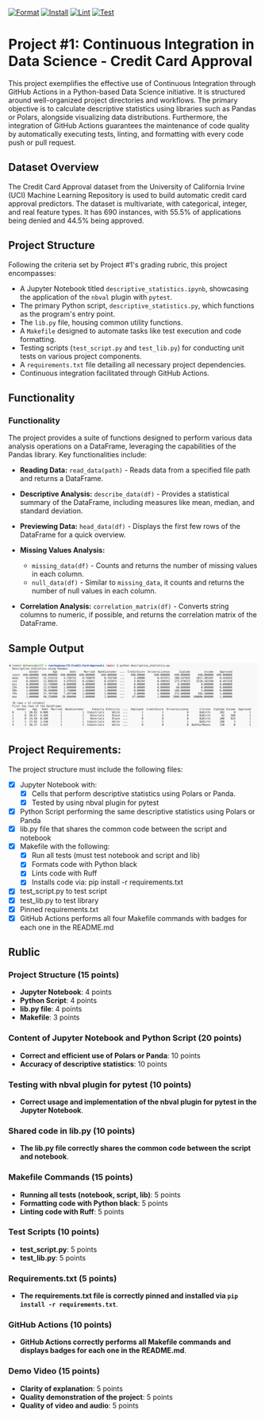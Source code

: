 [![Format](https://github.com/zhuminghui17/CI-Credit-Card-Approvals/actions/workflows/format.yml/badge.svg)](https://github.com/zhuminghui17/CI-Credit-Card-Approvals/actions/workflows/format.yml)
[![Install](https://github.com/zhuminghui17/CI-Credit-Card-Approvals/actions/workflows/install.yml/badge.svg)](https://github.com/zhuminghui17/CI-Credit-Card-Approvals/actions/workflows/install.yml) [![Lint](https://github.com/zhuminghui17/CI-Credit-Card-Approvals/actions/workflows/lint.yml/badge.svg)](https://github.com/zhuminghui17/CI-Credit-Card-Approvals/actions/workflows/lint.yml) [![Test](https://github.com/zhuminghui17/CI-Credit-Card-Approvals/actions/workflows/test.yml/badge.svg)](https://github.com/zhuminghui17/CI-Credit-Card-Approvals/actions/workflows/test.yml)


# Project #1: Continuous Integration in Data Science - Credit Card Approval
This project exemplifies the effective use of Continuous Integration through GitHub Actions in a Python-based Data Science initiative. It is structured around well-organized project directories and workflows. The primary objective is to calculate descriptive statistics using libraries such as Pandas or Polars, alongside visualizing data distributions. Furthermore, the integration of GitHub Actions guarantees the maintenance of code quality by automatically executing tests, linting, and formatting with every code push or pull request.
## Dataset Overview
The Credit Card Approval dataset from the University of California Irvine (UCI) Machine Learning Repository is used to build automatic credit card approval predictors. The dataset is multivariate, with categorical, integer, and real feature types. It has 690 instances, with 55.5% of applications being denied and 44.5% being approved.

## Project Structure
Following the criteria set by Project #1's grading rubric, this project encompasses:
- A Jupyter Notebook titled `descriptive_statistics.ipynb`, showcasing the application of the `nbval` plugin with `pytest`.
- The primary Python script, `descriptive_statistics.py`, which functions as the program's entry point.
- The `lib.py` file, housing common utility functions.
- A `Makefile` designed to automate tasks like test execution and code formatting.
- Testing scripts (`test_script.py` and `test_lib.py`) for conducting unit tests on various project components.
- A `requirements.txt` file detailing all necessary project dependencies.
- Continuous integration facilitated through GitHub Actions.

## Functionality
### Functionality

The project provides a suite of functions designed to perform various data analysis operations on a DataFrame, leveraging the capabilities of the Pandas library. Key functionalities include:

- **Reading Data:** `read_data(path)` - Reads data from a specified file path and returns a DataFrame.

- **Descriptive Analysis:** `describe_data(df)` - Provides a statistical summary of the DataFrame, including measures like mean, median, and standard deviation.

- **Previewing Data:** `head_data(df)` - Displays the first few rows of the DataFrame for a quick overview.

- **Missing Values Analysis:**
  - `missing_data(df)` - Counts and returns the number of missing values in each column.
  - `null_data(df)` - Similar to `missing_data`, it counts and returns the number of null values in each column.

- **Correlation Analysis:** `correlation_matrix(df)` - Converts string columns to numeric, if possible, and returns the correlation matrix of the DataFrame.

## Sample Output

![Alt text](image.png)

## Project Requirements:

The project structure must include the following files:
- [x] Jupyter Notebook with:
    - [x] Cells that perform descriptive statistics using Polars or Panda.	
    - [x] Tested by using nbval plugin for pytest
			
- [x] Python Script performing the same descriptive statistics using Polars or Panda		
- [x] lib.py file that shares the common code between the script and notebook
- [x] Makefile with the following:
    - [x] Run all tests (must test notebook and script and lib)
    - [x] Formats code with Python black
    - [x] Lints code with Ruff
	- [x] Installs code via:  pip install -r requirements.txt
		
- [x] test_script.py to test script		
- [x] test_lib.py to test library
- [x] Pinned requirements.txt
- [x] GitHub Actions performs all four Makefile commands with badges for each one in the README.md
		
## Rublic

### Project Structure (15 points)

- **Jupyter Notebook**: 4 points
- **Python Script**: 4 points
- **lib.py file**: 4 points
- **Makefile**: 3 points

### Content of Jupyter Notebook and Python Script (20 points)

- **Correct and efficient use of Polars or Panda**: 10 points
- **Accuracy of descriptive statistics**: 10 points

### Testing with nbval plugin for pytest (10 points)

- **Correct usage and implementation of the nbval plugin for pytest in the Jupyter Notebook**.

### Shared code in lib.py (10 points)

- **The lib.py file correctly shares the common code between the script and notebook**.

### Makefile Commands (15 points)

- **Running all tests (notebook, script, lib)**: 5 points
- **Formatting code with Python black**: 5 points
- **Linting code with Ruff**: 5 points

### Test Scripts (10 points)

- **test_script.py**: 5 points
- **test_lib.py**: 5 points

### Requirements.txt (5 points)

- **The requirements.txt file is correctly pinned and installed via `pip install -r requirements.txt`**.

### GitHub Actions (10 points)

- **GitHub Actions correctly performs all Makefile commands and displays badges for each one in the README.md**.

### Demo Video (15 points)

- **Clarity of explanation**: 5 points
- **Quality demonstration of the project**: 5 points
- **Quality of video and audio**: 5 points


